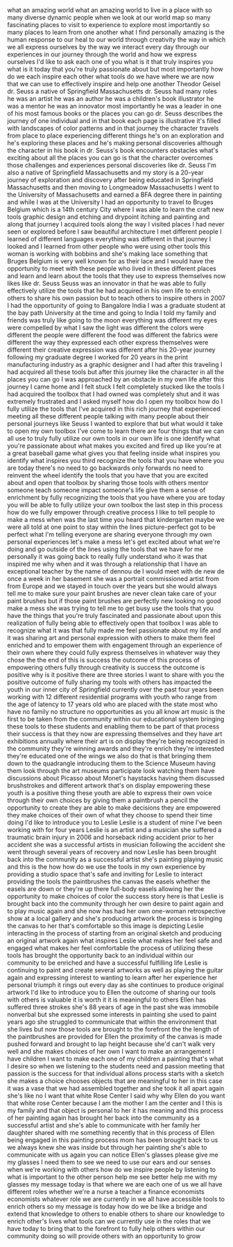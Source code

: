 
what an amazing world what an amazing
world to live in a place with so many
diverse dynamic people when we look at
our world map so many fascinating places
to visit to experience to explore most
importantly so many places to learn from
one another what I find personally
amazing is the human response to our
heal to our world through creativity the
way in which we all express ourselves by
the way we interact every day through
our experiences in our journey through
the world and how we express ourselves
I&#39;d like to ask each one of you what is
it that truly inspires you what is it
today that you&#39;re truly passionate about
but most importantly how do we each
inspire each other what tools do we have
where we are now that we can use to
effectively inspire and help one another
Theodor Geisel dr. Seuss a native of
Springfield Massachusetts dr. Seuss had
many roles he was an artist he was an
author he was a children&#39;s book
illustrator he was a mentor he was an
innovator most importantly he was a
leader in one of his most famous books
or the places you can go dr. Seuss
describes the journey of one individual
and in that book each page is
illustrative it&#39;s filled with landscapes
of color
patterns and in that journey the
character travels from place to place
experiencing different things he&#39;s on an
exploration and he&#39;s exploring these
places and he&#39;s making personal
discoveries although the character in
his book in dr. Seuss&#39;s book encounters
obstacles what&#39;s exciting about all the
places you can go is that the character
overcomes those challenges and
experiences personal discoveries like
dr. Seuss I&#39;m also a native of
Springfield Massachusetts and my story
is a 20-year journey of exploration and
discovery after being educated in
Springfield Massachusetts and then
moving to Longmeadow Massachusetts I
went to the University of Massachusetts
and earned a BFA degree there in
painting and while I was at the
University I had an opportunity to
travel to Bruges Belgium which is a 14th
century City where I was able to learn
the craft new tools graphic design and
etching and drypoint
itching and painting and along that
journey I acquired tools along the way I
visited places I had never seen or
explored before I saw beautiful
architecture I met different people I
learned of different languages
everything was different in that journey
I looked and I learned from other people
who were using other tools this woman is
working with bobbins and she&#39;s making
lace something that Bruges Belgium is
very well known for as their lace and I
would have the opportunity to meet with
these people who lived in these
different places and learn and learn
about the tools that they use to express
themselves
now likes like dr. Seuss Seuss was an
innovator in that he was able to fully
effectively
utilize the tools that he had acquired
in his own life to enrich others to
share his own passion but to teach
others to inspire others in 2007 I had
the opportunity of going to Bangalore
India I was a graduate student at the
bay path University at the time and
going to India I told my family and
friends was truly like going to the moon
everything was different
my eyes were compelled by what I saw the
light was different the colors were
different the people were different the
food was different the fabrics were
different the way they expressed each
other express themselves were different
their creative expression was different
after his 20-year journey following my
graduate degree I worked for 20 years in
the print manufacturing industry as a
graphic designer
and I had after this traveling I had
acquired all these tools but after this
journey like the character in all the
places you can go I was approached by an
obstacle in my own life after this
journey I came home and I felt stuck I
felt completely stucked like the tools I
had acquired the toolbox that I had
owned was completely shut and it was
extremely frustrated and I asked myself
how do I open my toolbox how do I fully
utilize the tools that I&#39;ve acquired in
this rich journey that experienced
meeting all these different people
talking with many people about their
personal journeys like Seuss I wanted to
explore that but what would it take to
open my own toolbox I&#39;ve come to learn
there are four things that we can all
use to truly fully utilize our own tools
in our own life is one identify what
you&#39;re passionate about what makes you
excited and fired up like you&#39;re at a
great baseball game what gives you that
feeling inside what inspires you
identify what inspires you third
recognize the tools that you have where
you are today there&#39;s no need to go
backwards only forwards no need to
reinvent the wheel identify the tools
that you have that you are excited about
and open that toolbox by sharing those
tools with others mentor someone teach
someone impact someone&#39;s life give them
a sense of enrichment by fully
recognizing the tools that you have
where you are today you will be able to
fully utilize your own toolbox the last
step in this process how do we fully
empower through creative process I like
to tell people to make a mess when was
the last time you heard that
kindergarten maybe we were all told at
one point to stay within the lines
picture-perfect got to be perfect what
I&#39;m telling everyone are sharing
everyone through my own personal
experiences let&#39;s make a mess let&#39;s get
excited about what we&#39;re doing and go
outside of the lines using the tools
that we have for me personally it was
going back to really fully understand
who it was that inspired me why when and
it was through a relationship that I
have an exceptional teacher by the name
of dennou de I would meet with de new de
once a week in her basement she was a
portrait commissioned artist from from
Europe and we stayed in touch over the
years
but she would always tell me to make
sure your paint brushes are never clean
take care of your paint brushes but if
those paint brushes are perfectly new
looking no good make a mess she was
trying to tell me to get busy use the
tools that you have the things that
you&#39;re truly fascinated and passionate
about
upon this realization of fully being
able to effectively open that toolbox I
was able to recognize what it was that
fully made me feel passionate about my
life and it was sharing art and personal
expression with others to make them feel
enriched and to empower them with
engagement through an experience of
their own where they could fully express
themselves in whatever way they chose
the the end of this is success the
outcome of this process of empowering
others fully through creativity is
success the outcome is positive why is
it positive there are three stories I
want to share with you the positive
outcome of fully sharing my tools with
others has impacted the youth in our
inner city of Springfield currently over
the past four years been working with 12
different residential programs with
youth who range from the age of latency
to 17 years old who are placed with the
state most who have no family no
structure no opportunities as you all
know art music is the first to be taken
from the community within our
educational system bringing these tools
to these students and enabling them to
be part of that process their success is
that they now are expressing themselves
and they have art exhibitions annually
where their art is on display they&#39;re
being recognized in the community
they&#39;re winning awards and they&#39;re
enrich they&#39;re interested they&#39;re
educated one of the wings we also do
that is that bringing them down to the
quadrangle introducing them to the
Science Museum having them look through
the art museums participate look
watching them have discussions about
Picasso about Monet&#39;s haystacks having
them discussed brushstrokes and
different artwork that&#39;s on display
empowering these youth is a positive
thing these youth are able to express
their own voice through their own
choices by giving them a paintbrush a
pencil the opportunity to create they
are able to make decisions they are
empowered they make choices of their own
of what they choose to spend their time
doing I&#39;d like to introduce you to
Leslie Leslie is a student of mine I&#39;ve
been working with for four years Leslie
is an artist and a musician
she suffered a traumatic brain injury in
2006 and horseback riding accident
prior to her accident she was a
successful artists in musician following
the accident she went through several
years of recovery and now Leslie has
been brought back into the community as
a successful artist she&#39;s painting
playing music and this is the how how do
we use the tools in my own experience by
providing a studio space that&#39;s safe and
inviting for Leslie to interact
providing the tools the paintbrushes the
canvas the easels whether the easels are
down or they&#39;re up there full-body
easels allowing her the opportunity to
make choices of color the success story
here is that Leslie is brought back into
the community through her own desire to
paint again and to play music again and
she now has had her own one-woman
retrospective show at a local gallery
and she&#39;s producing artwork the process
is bringing the canvas to her that&#39;s
comfortable so this image is depicting
Leslie interacting in the process of
starting from an original sketch and
producing an original artwork again
what inspires Leslie what makes her feel
safe and engaged what makes her feel
comfortable the process of utilizing
these tools has brought the opportunity
back to an individual within our
community to be enriched and have a
successful fulfilling life Leslie is
continuing to paint and create several
artworks as well as playing the guitar
again
and expressing interest to wanting to
learn after her experience her personal
triumph it rings out every day as she
continues to produce original artwork
I&#39;d like to introduce you to Ellen the
outcome of sharing our tools with others
is valuable it is worth it it is
meaningful to others Ellen has suffered
three strokes she&#39;s 88 years of age in
the past she was immobile nonverbal but
she expressed some interests in painting
she used to paint years ago she
struggled to communicate that within the
environment that she lives but now those
tools are brought to the forefront the
the length of the paintbrushes are
provided for Ellen the proximity of the
canvas is made pushed forward and
brought to lap height because she&#39;d
can&#39;t walk very well and she makes
choices of her own I want to make an
arrangement I have children I want to
make each one of my children a painting
that&#39;s what I desire so when we
listening to the students need and
passion meeting that passion is the
success for that individual
allons process starts with a sketch she
makes a choice chooses objects that are
meaningful to her in this case it was a
vase that we had assembled together and
she took it all apart again she&#39;s like
no I want that white Rose Center I said
why why Ellen do you want that white
rose Center because I am the mother I am
the center and I this is my family and
that object is personal to her it has
meaning and this process of her painting
again has brought her back into the
community as a successful artist and
she&#39;s able to communicate with her
family her daughter shared with me
something recently that in this process
of Ellen being engaged in this painting
process mom has been brought back to us
we always knew she was inside but
through her painting she&#39;s able to
communicate with us again you can notice
Ellen&#39;s glasses please give me my
glasses I need them to see we need to
use our ears and our senses when we&#39;re
working with others how do we inspire
people by listening to what is important
to the other person help me see better
help me with my glasses my message today
is that where we are each one of us we
all have different roles whether we&#39;re a
nurse a teacher a finance economists
economists whatever role we are
currently in we all have accessible
tools to enrich others so my message is
today how do we be like a bridge and
extend that knowledge to others to
enable others to share our knowledge to
enrich other&#39;s lives
what tools can we currently use in the
roles that we have today to bring that
to the forefront to fully help others
within our community
doing so will provide others with an
opportunity to grow
